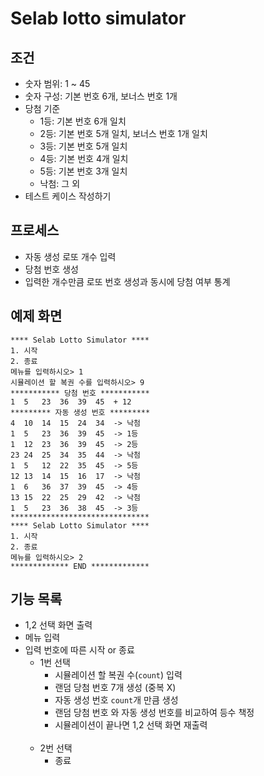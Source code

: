 # Selab lotto simulator

## 조건

- 숫자 범위: 1 ~ 45
- 숫자 구성: 기본 번호 6개, 보너스 번호 1개
- 당첨 기준
    - 1등: 기본 번호 6개 일치
    - 2등: 기본 번호 5개 일치, 보너스 번호 1개 일치
    - 3등: 기본 번호 5개 일치
    - 4등: 기본 번호 4개 일치
    - 5등: 기본 번호 3개 일치
    - 낙첨: 그 외
- 테스트 케이스 작성하기

## 프로세스

- 자동 생성 로또 개수 입력
- 당첨 번호 생성
- 입력한 개수만큼 로또 번호 생성과 동시에 당첨 여부 통계

## 예제 화면

```
**** Selab Lotto Simulator ****
1. 시작
2. 종료
메뉴를 입력하시오> 1
시뮬레이션 할 복권 수를 입력하시오> 9
*********** 당첨 번호 ***********
1  5   23  36  39  45  + 12
********* 자동 생성 번호 *********
4  10  14  15  24  34  -> 낙첨
1  5   23  36  39  45  -> 1등
1  12  23  36  39  45  -> 2등
23 24  25  34  35  44  -> 낙첨
1  5   12  22  35  45  -> 5등
12 13  14  15  16  17  -> 낙첨
1  6   36  37  39  45  -> 4등
13 15  22  25  29  42  -> 낙첨
1  5   23  36  38  45  -> 3등
*******************************
**** Selab Lotto Simulator ****
1. 시작
2. 종료
메뉴를 입력하시오> 2
************* END *************
```

## 기능 목록

- 1,2 선택 화면 출력
- 메뉴 입력
- 입력 번호에 따른 시작 or 종료
  - 1번 선택
    - 시뮬레이션 할 복권 수(`count`) 입력
    - 랜덤 당첨 번호 7개 생성 (중복 X)
    - 자동 생성 번호 `count`개 만큼 생성
    - 랜덤 당첨 번호 와 자동 생성 번호를 비교하여 등수 책정
    - 시뮬레이션이 끝나면 1,2 선택 화면 재출력
    <br>
  - 2번 선택
      - 종료